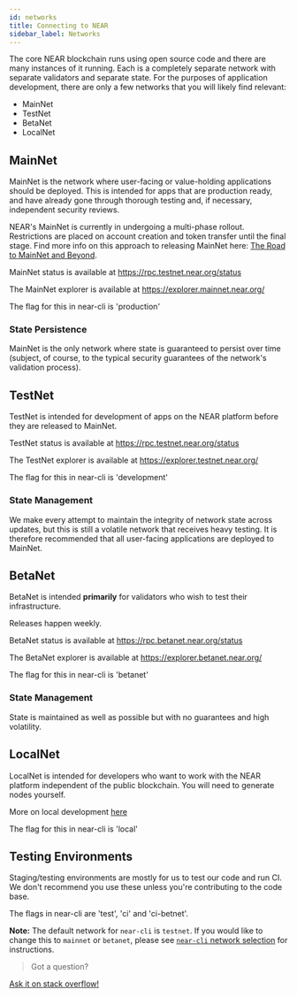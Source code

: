 ```yaml
---
id: networks
title: Connecting to NEAR
sidebar_label: Networks
---
```


The core NEAR blockchain runs using open source code and there are many instances of it running.  Each is a completely separate network with separate validators and separate state.  For the purposes of application development, there are only a few networks that you will likely find relevant:

- MainNet
- TestNet
- BetaNet
- LocalNet

## MainNet

MainNet is the network where user-facing or value-holding applications should be deployed. This is intended for apps that are production ready, and have already gone through thorough testing and, if necessary, independent security reviews.

NEAR's MainNet is currently in undergoing a multi-phase rollout.  Restrictions are placed on account creation and token transfer until the final stage.  Find more info on this approach to releasing MainNet here: [The Road to MainNet and Beyond](https://near.org/blog/mainnet-roadmap/).

MainNet status is available at https://rpc.testnet.near.org/status

The MainNet explorer is available at https://explorer.mainnet.near.org/

The flag for this in near-cli is 'production'

### State Persistence

MainNet is the only network where state is guaranteed to persist over time (subject, of course, to the typical security guarantees of the network's validation process).


## TestNet

TestNet is intended for development of apps on the NEAR platform before they are released to MainNet.

TestNet status is available at https://rpc.testnet.near.org/status

The TestNet explorer is available at https://explorer.testnet.near.org/

The flag for this in near-cli is 'development'

### State Management

We make every attempt to maintain the integrity of network state across updates, but this is still a volatile network that receives heavy testing.  It is therefore recommended that all user-facing applications are deployed to MainNet.

## BetaNet

BetaNet is intended **primarily** for validators who wish to test their infrastructure.

Releases happen weekly.

BetaNet status is available at https://rpc.betanet.near.org/status

The BetaNet explorer is available at https://explorer.betanet.near.org/

The flag for this in near-cli is 'betanet'

### State Management

State is maintained as well as possible but with no guarantees and high volatility.

## LocalNet

LocalNet is intended for developers who want to work with the NEAR platform independent of the public blockchain. You will need to generate nodes yourself.

More on local development [here](/docs/local-setup/local-dev-testnet)

The flag for this in near-cli is 'local'

## Testing Environments

Staging/testing environments are mostly for us to test our code and run CI. We don't recommend you use these unless you're contributing to the code base.

The flags in near-cli are 'test', 'ci' and 'ci-betnet'.

**Note:** The default network for `near-cli` is `testnet`. If you would like to change this to `mainnet` or `betanet`, please see [`near-cli` network selection](/docs/development/near-cli#network-selection) for instructions.

>Got a question?
<a href="https://stackoverflow.com/questions/tagged/nearprotocol">
  <h8> Ask it on stack overflow! </h8>
</a>
